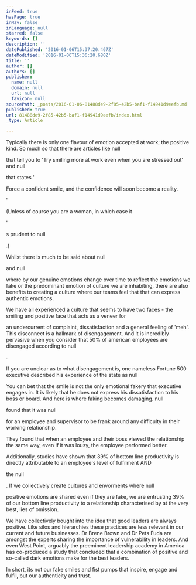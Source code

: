 ```yaml
---
inFeed: true
hasPage: true
inNav: false
inLanguage: null
starred: false
keywords: []
description: ''
datePublished: '2016-01-06T15:37:20.467Z'
dateModified: '2016-01-06T15:36:20.680Z'
title: ''
author: []
authors: []
publisher:
  name: null
  domain: null
  url: null
  favicon: null
sourcePath: _posts/2016-01-06-81488de9-2f85-42b5-baf1-f14941d9eefb.md
published: true
url: 81488de9-2f85-42b5-baf1-f14941d9eefb/index.html
_type: Article

---
```

Typically there is only one flavour of emotion accepted at work; the positive kind. So much so that there are articles like null

that tell you to 'Try smiling more at work even when you are stressed out' and null

that states '

Force a confident smile, and the confidence will soon become a reality.

'

(Unless of course you are a woman, in which case it

'

s prudent to null

.)

Whilst there is much to be said about null

and null

where by our genuine emotions change over time to reflect the emotions we fake or the predominant emotion of culture we are inhabiting, there are also benefits to creating a culture where our teams feel that that can express authentic emotions.

We have all experienced a culture that seems to have two faces - the smiling and positive face that acts as a veneer for 

an undercurrent of complaint, dissatisfaction and a general feeling of 'meh'. This disconnect is a hallmark of disengagement. And it is incredibly pervasive when you consider that 50% of american employees are disengaged according to null

.

If you are unclear as to what disengagement is, one nameless Fortune 500 executive described his experience of the state as null

You can bet that the smile is not the only emotional fakery that executive engages in. It is likely that he does not express his dissatisfaction to his boss or board. And here is where faking becomes damaging. null

found that it was null

for an employee and supervisor to be frank around any difficulty in their working relationship. 

They found that when an employee and their boss viewed the relationship the same way, even if it was lousy, the employee performed better. 

Additionally, studies have shown that 39% of bottom line productivity is directly attributable to an employee's level of fulfilment AND

the null

. If we collectively create cultures and envorments where null

positive emotions are shared even if they are fake, we are entrusting 39% of our bottom line productivity to a relationship characterised by at the very best, lies of omission.

We have collectively bought into the idea that good leaders are always positive. Like silos and hierarchies these practices are less relevant in our current and future businesses. Dr Brene Brown and Dr Pets Fuda are amongst the experts sharing the importance of vulnerability in leaders. And even West Point, arguably the preeminent leadership academy in America has co-produced a study that concluded that a combination of positive and so-called dark emotions make for the best leaders.

In short, its not our fake smiles and fist pumps that inspire, engage and fulfil, but our authenticity and trust.